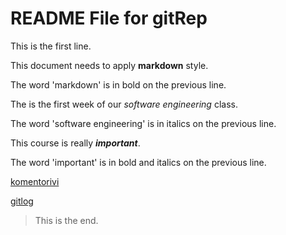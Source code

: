 # README File for **gitRep**

This is the first line.

This document needs to apply **markdown** style. 

The word 'markdown' is in bold on the previous line. 

The is the first week of our *software engineering* class.

The word 'software engineering' is in italics on the previous line.

This course is really ***important***.

The word 'important' is in bold and italics on the previous line.

  [komentorivi](https://github.com/sainioan/gitRep/blob/master/laskarit/viikko1/komentorivi.txt)

  [gitlog ](https://github.com/sainioan/gitRep/blob/master/laskarit/viikko1/gitlog.txt)

> This is the end.
